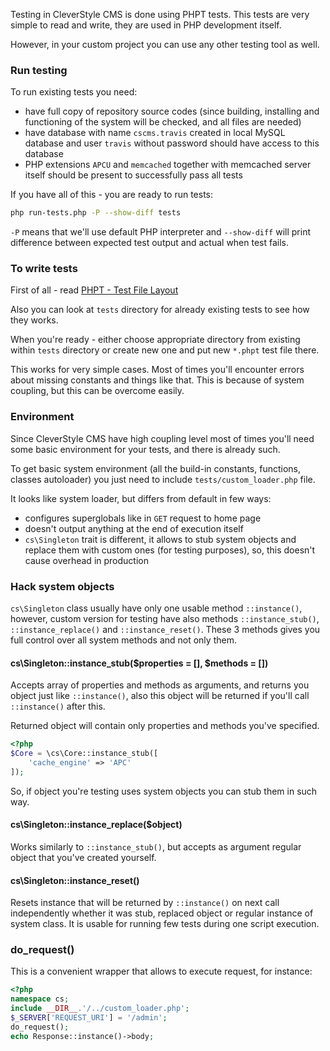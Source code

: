 Testing in CleverStyle CMS is done using PHPT tests. This tests are very simple to read and write, they are used in PHP development itself.

However, in your custom project you can use any other testing tool as well.

### Run testing
To run existing tests you need:
* have full copy of repository source codes (since building, installing and functioning of the system will be checked, and all files are needed)
* have database with name `cscms.travis` created in local MySQL database and user `travis` without password should have access to this database
* PHP extensions `APCU` and `memcached` together with memcached server itself should be present to successfully pass all tests

If you have all of this - you are ready to run tests:

```bash
php run-tests.php -P --show-diff tests
```

`-P` means that we'll use default PHP interpreter and `--show-diff` will print difference between expected test output and actual when test fails.

### To write tests
First of all - read [PHPT - Test File Layout](https://qa.php.net/phpt_details.php)

Also you can look at `tests` directory for already existing tests to see how they works.

When you're ready - either choose appropriate directory from existing within `tests` directory or create new one and put new `*.phpt` test file there.

This works for very simple cases. Most of times you'll encounter errors about missing constants and things like that. This is because of system coupling, but this can be overcome easily.

### Environment
Since CleverStyle CMS have high coupling level most of times you'll need some basic environment for your tests, and there is already such.

To get basic system environment (all the build-in constants, functions, classes autoloader) you just need to include `tests/custom_loader.php` file.

It looks like system loader, but differs from default in few ways:
* configures superglobals like in `GET` request to home page
* doesn't output anything at the end of execution itself
* `cs\Singleton` trait is different, it allows to stub system objects and replace them with custom ones (for testing purposes), so, this doesn't cause overhead in production

### Hack system objects
`cs\Singleton` class usually have only one usable method `::instance()`, however, custom version for testing have also methods `::instance_stub()`, `::instance_replace()` and `::instance_reset()`.
These 3 methods gives you full control over all system methods and not only them.

#### cs\Singleton::instance_stub($properties = [], $methods = [])
Accepts array of properties and methods as arguments, and returns you object just like `::instance()`, also this object will be returned if you'll call `::instance()` after this.

Returned object will contain only properties and methods you've specified.

```php
<?php
$Core = \cs\Core::instance_stub([
    'cache_engine' => 'APC'
]);
```

So, if object you're testing uses system objects you can stub them in such way.

#### cs\Singleton::instance_replace($object)
Works similarly to `::instance_stub()`, but accepts as argument regular object that you've created yourself.

#### cs\Singleton::instance_reset()
Resets instance that will be returned by `::instance()` on next call independently whether it was stub, replaced object or regular instance of system class.
It is usable for running few tests during one script execution.

### do_request()
This is a convenient wrapper that allows to execute request, for instance:
```php
<?php
namespace cs;
include __DIR__.'/../custom_loader.php';
$_SERVER['REQUEST_URI'] = '/admin';
do_request();
echo Response::instance()->body;
```
